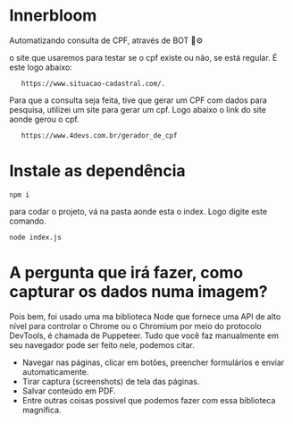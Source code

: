 # Innerbloom

Automatizando consulta de CPF, através de BOT 🤖⚙️


o site que usaremos para testar se o cpf existe ou não, se está regular. É este logo abaixo: 
      
       https://www.situacao-cadastral.com/.

Para que a consulta seja feita, tive que gerar um CPF com dados para pesquisa, utilizei um site
para gerar um cpf. Logo abaixo o link do site aonde gerou o cpf.

       https://www.4devs.com.br/gerador_de_cpf


#  Instale as dependência

    npm i
    
 para codar o projeto, vá na pasta aonde esta o index. Logo digite este comando.
 
    node index.js


# A pergunta que irá fazer, como capturar os dados numa imagem?

Pois bem, foi usado uma ma biblioteca Node que fornece uma API de alto nível para controlar o Chrome ou o Chromium por meio do protocolo DevTools, é chamada de Puppeteer. Tudo que você faz manualmente em seu navegador pode ser feito nele, podemos citar.

* Navegar nas páginas, clicar em botões, preencher formulários e enviar automaticamente.
* Tirar captura (screenshots) de tela das páginas.
* Salvar conteúdo em PDF.
* Entre outras coisas possivel que podemos fazer com essa biblioteca magnífica. 
 
 
 
